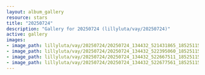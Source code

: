```yaml
---
layout: album_gallery
resource: stars
title: "20250724"
description: "Gallery for 20250724 (lillyluta/vay/20250724)"
active: gallery
images:
- image_path: lillyluta/vay/20250724/20250724_134432_521431865_18525115168020590_4193696462810984161_n.jpg
- image_path: lillyluta/vay/20250724/20250724_134432_522395060_18525115171020590_4387875141225571530_n.jpg
- image_path: lillyluta/vay/20250724/20250724_134432_522667511_18525115159020590_1205810410459422593_n.jpg
- image_path: lillyluta/vay/20250724/20250724_134432_522677561_18525115144020590_989252122300083548_n.jpg
---
```

